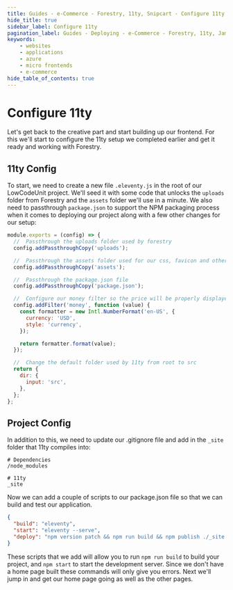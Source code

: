 ```yaml
---
title: Guides - e-Commerce - Forestry, 11ty, Snipcart - Configure 11ty
hide_title: true
sidebar_label: Configure 11ty
pagination_label: Guides - Deploying - e-Commerce - Forestry, 11ty, JamCart - Configure 11ty
keywords:
    - websites
    - applications
    - azure
    - micro frontends
    - e-commerce
hide_table_of_contents: true
---
```


# Configure 11ty

Let's get back to the creative part and start building up our frontend.  For this we'll start to configure the 11ty setup we completed earlier and get it ready and working with Forestry.

## 11ty Config

To start, we need to create a new file `.eleventy.js` in the root of our LowCodeUnit project.  We'll seed it with some code that unlocks the `uploads` folder from Forestry and the `assets` folder we'll use in a minute. We also need to passthrough `package.json` to support the NPM packaging process when it comes to deploying our project along with a few other changes for our setup:

```javascript
module.exports = (config) => {
  //  Passthrough the uploads folder used by forestry
  config.addPassthroughCopy('uploads');

  //  Passthrough the assets folder used for our css, favicon and other assets
  config.addPassthroughCopy('assets');

  //  Passthrough the package.json file
  config.addPassthroughCopy('package.json');

  //  Configure our money filter so the price will be properly displayed
  config.addFilter('money', function (value) {
    const formatter = new Intl.NumberFormat('en-US', {
      currency: 'USD',
      style: 'currency',
    });

    return formatter.format(value);
  });

  //  Change the default folder used by 11ty from root to src
  return {
    dir: {
      input: 'src',
    },
  };
};
```

## Project Config

In addition to this, we need to update our .gitignore file and add in the `_site` folder that 11ty compiles into:

```.gitignore
# Dependencies
/node_modules

# 11ty
_site
```

Now we can add a couple of scripts to our package.json file so that we can build and test our application.

```json
{
  "build": "eleventy",
  "start": "eleventy --serve",
  "deploy": "npm version patch && npm run build && npm publish ./_site --access public"
}
```

These scripts that we add will allow you to run `npm run build` to build your project, and `npm start` to start the development server. Since we don't have a home page built these commands will only give you errors.  Next we'll jump in and get our home page going as well as the other pages.
